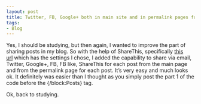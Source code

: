 ```yaml
---
layout: post
title: Twitter, FB, Google+ both in main site and in permalink pages for each post
tags:
- Blog
---
```

<p>Yes, I should be studying, but then again, I wanted to improve the part of sharing posts in my blog. So with the help of ShareThis, specifically <a href="http://sharethis.com/publishers/get-button-code?platform=1&amp;five=true&amp;buttons=%7B%22twitter%22%3A%5B%22vcount%22%2C%22Tweet%22%2C%22%22%5D%2C%22email%22%3A%5B%22vcount%22%2C%22Email%22%2C%22%22%5D%2C%22facebook%22%3A%5B%22vcount%22%2C%22Facebook%22%2C%22%22%5D%2C%22sharethis%22%3A%5B%22vcount%22%2C%22ShareThis%22%2C%22%22%5D%2C%22plusone%22%3A%5B%22vcount%22%2C%22%22%2C%22%22%5D%2C%22fblike%22%3A%5B%22vcount%22%2C%22%22%2C%22%22%5D%7D">this url</a> which has the settings I chose, I added the capability to share via email, Twitter, Google+, FB, FB like, ShareThis for each post from the main page and from the permalink page for each post. It&#8217;s very easy and much looks ok. It definitely was easier than I thought as you simply post the part 1 of the code before the {/block:Posts} tag.</p>
<p>Ok, back to studying.</p>

